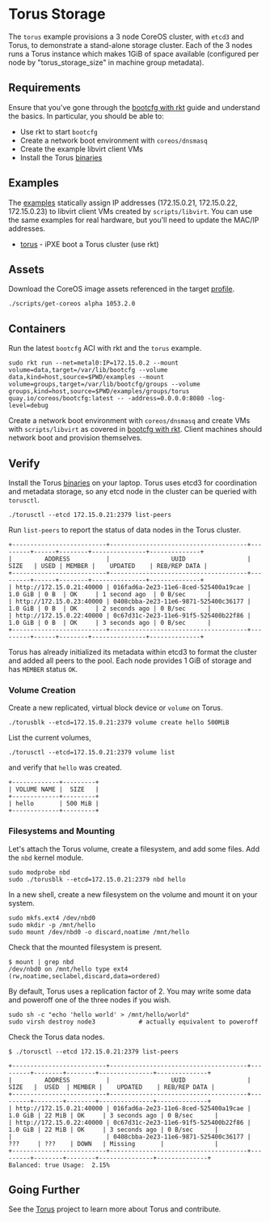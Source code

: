 
# Torus Storage

The `torus` example provisions a 3 node CoreOS cluster, with `etcd3` and Torus, to demonstrate a stand-alone storage cluster. Each of the 3 nodes runs a Torus instance which makes 1GiB of space available (configured per node by "torus_storage_size" in machine group metadata).

## Requirements

Ensure that you've gone through the [bootcfg with rkt](getting-started-rkt.md) guide and understand the basics. In particular, you should be able to:

* Use rkt to start `bootcfg`
* Create a network boot environment with `coreos/dnsmasq`
* Create the example libvirt client VMs
* Install the Torus [binaries](https://github.com/coreos/torus/releases)

## Examples

The [examples](..examples) statically assign IP addresses (172.15.0.21, 172.15.0.22, 172.15.0.23) to libvirt client VMs created by `scripts/libvirt`. You can use the same examples for real hardware, but you'll need to update the MAC/IP addresses.

* [torus](../examples/groups/torus) - iPXE boot a Torus cluster (use rkt)

## Assets

Download the CoreOS image assets referenced in the target [profile](../examples/profiles).

    ./scripts/get-coreos alpha 1053.2.0

## Containers

Run the latest `bootcfg` ACI with rkt and the `torus` example.

    sudo rkt run --net=metal0:IP=172.15.0.2 --mount volume=data,target=/var/lib/bootcfg --volume data,kind=host,source=$PWD/examples --mount volume=groups,target=/var/lib/bootcfg/groups --volume groups,kind=host,source=$PWD/examples/groups/torus quay.io/coreos/bootcfg:latest -- -address=0.0.0.0:8080 -log-level=debug

Create a network boot environment with `coreos/dnsmasq` and create VMs with `scripts/libvirt` as covered in [bootcfg with rkt](getting-started-rkt.md). Client machines should network boot and provision themselves.

## Verify

Install the Torus [binaries](https://github.com/coreos/torus/releases) on your laptop. Torus uses etcd3 for coordination and metadata storage, so any etcd node in the cluster can be queried with `torusctl`.

    ./torusctl --etcd 172.15.0.21:2379 list-peers

Run `list-peers` to report the status of data nodes in the Torus cluster.

```
+--------------------------+--------------------------------------+---------+------+--------+---------------+--------------+
|         ADDRESS          |                 UUID                 |  SIZE   | USED | MEMBER |    UPDATED    | REB/REP DATA |
+--------------------------+--------------------------------------+---------+------+--------+---------------+--------------+
| http://172.15.0.21:40000 | 016fad6a-2e23-11e6-8ced-525400a19cae | 1.0 GiB | 0 B  | OK     | 1 second ago  | 0 B/sec      |
| http://172.15.0.23:40000 | 0408cbba-2e23-11e6-9871-525400c36177 | 1.0 GiB | 0 B  | OK     | 2 seconds ago | 0 B/sec      |
| http://172.15.0.22:40000 | 0c67d31c-2e23-11e6-91f5-525400b22f86 | 1.0 GiB | 0 B  | OK     | 3 seconds ago | 0 B/sec      |
+--------------------------+--------------------------------------+---------+------+--------+---------------+--------------+
```

Torus has already initialized its metadata within etcd3 to format the cluster and added all peers to the pool. Each node provides 1 GiB of storage and has `MEMBER` status `OK`.

### Volume Creation

Create a new replicated, virtual block device or `volume` on Torus.

    ./torusblk --etcd=172.15.0.21:2379 volume create hello 500MiB

List the current volumes,

    ./torusctl --etcd=172.15.0.21:2379 volume list

and verify that `hello` was created.

```
+-------------+---------+
| VOLUME NAME |  SIZE   |
+-------------+---------+
| hello       | 500 MiB |
+-------------+---------+
```

### Filesystems and Mounting

Let's attach the Torus volume, create a filesystem, and add some files. Add the `nbd` kernel module.

    sudo modprobe nbd
    sudo ./torusblk --etcd=172.15.0.21:2379 nbd hello

In a new shell, create a new filesystem on the volume and mount it on your system.

    sudo mkfs.ext4 /dev/nbd0
    sudo mkdir -p /mnt/hello
    sudo mount /dev/nbd0 -o discard,noatime /mnt/hello

Check that the mounted filesystem is present.

    $ mount | grep nbd
    /dev/nbd0 on /mnt/hello type ext4 (rw,noatime,seclabel,discard,data=ordered)

By default, Torus uses a replication factor of 2. You may write some data and poweroff one of the three nodes if you wish.

    sudo sh -c "echo 'hello world' > /mnt/hello/world"
    sudo virsh destroy node3            # actually equivalent to poweroff

Check the Torus data nodes.

    $ ./torusctl --etcd 172.15.0.21:2379 list-peers

```
+--------------------------+--------------------------------------+---------+--------+--------+---------------+--------------+
|         ADDRESS          |                 UUID                 |  SIZE   |  USED  | MEMBER |    UPDATED    | REB/REP DATA |
+--------------------------+--------------------------------------+---------+--------+--------+---------------+--------------+
| http://172.15.0.21:40000 | 016fad6a-2e23-11e6-8ced-525400a19cae | 1.0 GiB | 22 MiB | OK     | 3 seconds ago | 0 B/sec      |
| http://172.15.0.22:40000 | 0c67d31c-2e23-11e6-91f5-525400b22f86 | 1.0 GiB | 22 MiB | OK     | 3 seconds ago | 0 B/sec      |
|                          | 0408cbba-2e23-11e6-9871-525400c36177 | ???     | ???    | DOWN   | Missing       |              |
+--------------------------+--------------------------------------+---------+--------+--------+---------------+--------------+
Balanced: true Usage:  2.15%
```

## Going Further

See the [Torus](https://github.com/coreos/torus) project to learn more about Torus and contribute.
